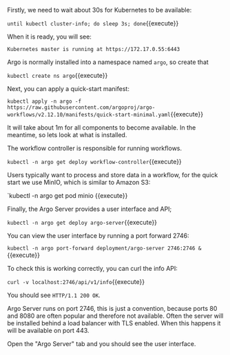 Firstly, we need to wait about 30s for Kubernetes to be available:

`until kubectl cluster-info; do sleep 3s; done`{{execute}}

When it is ready, you will see:

    Kubernetes master is running at https://172.17.0.55:6443

Argo is normally installed into a namespace named `argo`, so create that

`kubectl create ns argo`{{execute}}

Next, you can apply a quick-start manifest:

`kubectl apply -n argo -f https://raw.githubusercontent.com/argoproj/argo-workflows/v2.12.10/manifests/quick-start-minimal.yaml`{{execute}}

It will take about 1m for all components to become available. In the meantime, so lets look at what is installed.

The workflow controller is responsible for running workflows. 

`kubectl -n argo get deploy workflow-controller`{{execute}}

Users typically want to process and store data in a workflow, for the quick start we use MinIO, which is similar to Amazon S3:

`kubectl -n argo get pod minio {{execute}}

Finally, the Argo Server provides a user interface and API;

`kubectl -n argo get deploy argo-server`{{execute}}

You can view the user interface by running a port forward 2746:

`kubectl -n argo port-forward deployment/argo-server 2746:2746 &`{{execute}}

To check this is working correctly, you can curl the info API:

`curl -v localhost:2746/api/v1/info`{{execute}}

You should see `HTTP/1.1 200 OK`.

Argo Server runs on port 2746, this is just a convention, because ports 80 and 8080 are often popular and therefore not available. Often the server will be installed behind a load balancer with TLS enabled. When this happens it will be available on port 443. 

Open the "Argo Server" tab and you should see the user interface.


